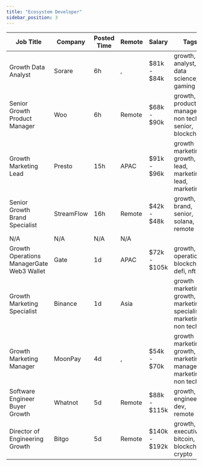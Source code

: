 ```yaml
---
title: "Ecosystem Developer"
sidebar_position: 3
---
```


| Job Title | Company | Posted Time | Remote | Salary | Tags | Apply Link |
|-----------|---------|-------------|--------|--------|------|------------|
| Growth Data Analyst | Sorare | 6h | , | $81k - $84k | growth, analyst, data science, gaming | [Apply](https://web3.career/growth-data-analyst-sorare/103294) |
| Senior Growth Product Manager | Woo | 6h | Remote | $68k - $90k | growth, product manager, non tech, senior, blockchain | [Apply](https://web3.career/senior-growth-product-manager-woo/95664) |
| Growth Marketing Lead | Presto | 15h | APAC | $91k - $96k | growth marketing, growth, lead, marketing lead, marketing | [Apply](https://web3.career/growth-marketing-lead-presto/103246) |
| Senior Growth Brand Specialist | StreamFlow | 16h | Remote | $42k - $48k | growth, brand, senior, solana, remote | [Apply](https://web3.career/senior-growth-brand-specialist-streamflow/103241) |
| N/A | N/A | N/A | N/A |  |  | [Apply](https://web3.career/metana) |
| Growth Operations ManagerGate Web3 Wallet | Gate | 1d | APAC | $72k - $105k | growth, operations, blockchain, defi, nft | [Apply](https://web3.career/growth-operations-manager-gate-web3-wallet-gate-io/103170) |
| Growth Marketing Specialist | Binance | 1d | Asia |  | growth marketing, growth, marketing specialist, marketing, non tech | [Apply](https://web3.career/growth-marketing-specialist-binance/103159) |
| Growth Marketing Manager | MoonPay | 4d | , | $54k - $70k | growth marketing, growth, marketing manager, marketing, non tech | [Apply](https://web3.career/growth-marketing-manager-moonpay/103085) |
| Software Engineer Buyer Growth | Whatnot | 5d | Remote | $88k - $115k | growth, engineer, dev, remote | [Apply](https://web3.career/software-engineer-buyer-growth-whatnot/103001) |
| Director of Engineering Growth | Bitgo | 5d | Remote | $140k - $192k | growth, executive, bitcoin, blockchain, crypto | [Apply](https://web3.career/director-of-engineering-growth-bitgo/102966) |
